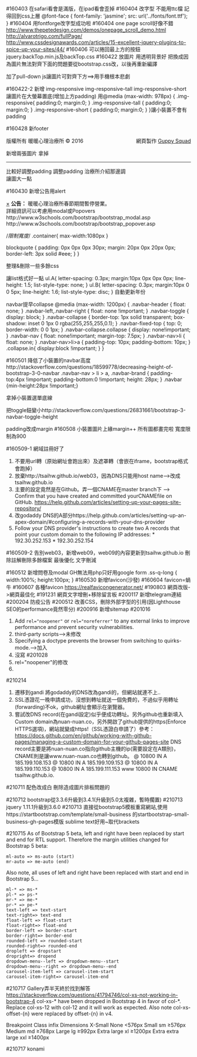 #160403
在safari看會是滿版，在ipad看會歪掉
#160404
改字型 不能用ttc檔 記得回到css上層
@font-face {
  font-family: 'jasmine';
  src: url('../fonts/font.ttf');
}
#160404
用fontforge改字型成功啦
#160404
one page scroll好像不錯
http://www.thepetedesign.com/demos/onepage_scroll_demo.html
http://alvarotrigo.com/fullPage/
http://www.cssdesignawards.com/articles/15-excellent-jquery-plugins-to-spice-up-your-sites/44/
#160406
可以捲回最上方的按鈕jquery.backTop.min.js及backTop.css
#160422
放圖片 用透明背景好
把<link href="css/bootstrap.min.css" rel="stylesheet">換成<link href="css/bootstrap.css" rel="stylesheet">因為圖片無法對齊下面的問題要從bootstrap.css改，以後再重新編譯

加了pull-down js讓圖片可對齊下方==>用手機根本悲劇
<script type="text/javascript">
//for each element that is classed as 'pull-down', set its margin-top to the difference between its own height and the height of its parent
$('.pull-down').each(function() {
  var $this=$(this);
  $this.css('margin-top', $this.parent().height()-$this.height())
});</script>
</body>

#160422-2
新增
img-responsive
img-responsive-tall
img-responsive-short
讓圖片在大螢幕置底(增加上方padding)
用@media (max-width: 978px) {
    .img-responsive{
      padding:0;
      margin:0;
    }
    .img-responsive-tall {
      padding:0;
      margin:0;
    }
    .img-responsive-short {
      padding:0;
      margin:0;
    }
}讓小裝置不會有padding

#160428
新footer
<p class="copyright">版權所有 暖暖心理治療所 © 2016<span style="float:right;">網頁製作 <a href="http://www.wordpress.org/">Guppy Squad</a></span></p>
新增兩張圖片
拿掉<hr class="section-heading-spacer">比較好調整padding
調整padding
治療所介紹那邊調
<div class="col-lg-6 col-sm-6">
<div class="col-lg-5 col-lg-offset-1 col-sm-6">讓圖大一點

#160430
新增公告用alert
<div class="col-lg-12 col-sm-6">
<div class="alert alert-warning fade in">
  <a href="#" class="close" data-dismiss="alert" aria-label="close">&times;</a>
  <strong>公告：</strong> 暖暖心理治療所春節期間暫停營業。
</div>
</div>
詳細資訊可以考慮用modal或Popovers
http://www.w3schools.com/bootstrap/bootstrap_modal.asp
http://www.w3schools.com/bootstrap/bootstrap_popover.asp

/*限制寬度*/
.container{
  max-width:1080px
}

blockquote {
  padding: 0px 0px 0px 30px;
  margin: 20px 0px 20px 0px;
  border-left: 3px solid #eee; }
}

整理&刪除一些多餘css

讓list格式好一點
ul.A{
  letter-spacing: 0.3px;
  margin:10px 0px 0px 0px;
  line-height: 1.5;
  list-style-type: none;
}
ul.B{
  letter-spacing: 0.3px;
  margin:10px 0 0 5px;
  line-height: 1.6;
  list-style-type: disc;
}
自動更新年份
<script type="text/javascript">
document.write(new Date().getFullYear());
</script>

navbar提早collapse
@media (max-width: 1200px) {
    .navbar-header {
        float: none;
    }
    .navbar-left,.navbar-right {
        float: none !important;
    }
    .navbar-toggle {
        display: block;
    }
    .navbar-collapse {
        border-top: 1px solid transparent;
        box-shadow: inset 0 1px 0 rgba(255,255,255,0.1);
    }
    .navbar-fixed-top {
		top: 0;
		border-width: 0 0 1px;
	}
    .navbar-collapse.collapse {
        display: none!important;
    }
    .navbar-nav {
        float: none!important;
		margin-top: 7.5px;
	}
	.navbar-nav>li {
        float: none;
    }
    .navbar-nav>li>a {
        padding-top: 10px;
        padding-bottom: 10px;
    }
    .collapse.in{
  		display:block !important;
	}
}

#160501
降低了小裝置的navbar高度http://stackoverflow.com/questions/18599778/decreasing-height-of-bootstrap-3-0-navbar
.navbar-nav > li > a, .navbar-brand {
    padding-top:4px !important;
    padding-bottom:0 !important;
    height: 28px;
}
.navbar {min-height:28px !important;}

拿掉小裝置選單底線

把toggle鈕變小http://stackoverflow.com/questions/26831661/bootstrap-3-navbar-toggle-height

padding改成margin
#160508
小裝置圖片上緣margin++
所有圖都畫完啦
寬度限制為900

#160509-1
網域註冊好了
1. 不要用url轉（原始網址會跑出來）及遮罩轉（會嵌在iframe，bootstrap格式會跑掉）
2. 放棄http://tsaihw.github.io/web03，因為DNS只能用host name-->改成tsaihw.github.io
3. 主要的設定竟然是在Github。弄一個CNAME在master branch下 --> Confirm that you have created and committed yourCNAMEfile on GitHub.
https://help.github.com/articles/setting-up-your-pages-site-repository/
4. 改godaddy DNS的A部分https://help.github.com/articles/setting-up-an-apex-domain/#configuring-a-records-with-your-dns-provider
5. Follow your DNS provider's instructions to create two A records that point your custom domain to the following IP addresses:
		* 192.30.252.153
		* 192.30.252.154

#160509-2
告別web03，新增web09，web09的內容更新到tsaihw.github.io
刪除註解刪除多餘檔案
最後優化
文字刪減

#160512
新增問卷及modal
GH無法用php只好用google form
.ss-q-long {
	width:100%;
	height:100px;
}
#160530
    新增favicon(沙發)
#160604
    favicon=蝸牛
#160607
各種favicon
    https://realfavicongenerator.net/
#190803
    網頁改版->網頁最佳化
#191231
    網頁文字增刪+移除留言板
#200117
    新增telegram連結
#200204
    防疫公告
#200512
    改善CSS，刪除外部字型的引用(因Lighthouse SEO的performance竟然零分)
#200916
新增sitemap
#201016
1. Add `rel="noopener"` or `rel="noreferrer"` to any external links to improve performance and prevent security vulnerabilities.
2. third-party scripts-->未修改
3. Specifying a doctype prevents the browser from switching to quirks-mode.-->加入<!DOCTYPE html>
4. <meta name="description">沒寫
#201028
1. rel="noopener"的修改
2. <html lang="zh-Hant-TW">
#210214
1. 遷移到gandi
將godaddy的DNS改為gandi的，但網站就連不上..
2. SSL憑證花一晚申請成功，沒想到轉址就送一個免費的，不過似乎用轉址(forwarding)不ok，github網址會顯示在瀏覽器。
3. 嘗試改DNS record(在gandi設定)似乎便成功轉址。另外github也重新填入Custom domain為nuan-nuan.co，另外開啟了github提供的https(Enforce HTTPS選項)，網站就變成https!（SSL憑證白申請了）參考：https://docs.github.com/en/github/working-with-github-pages/managing-a-custom-domain-for-your-github-pages-site
DNS record主要是將nuan-nuan.co指向github主機的ip(需要設定在A類別)，CNAME則是讓www.nuan-nuan.co也轉到github。
@ 10800 IN A 185.199.108.153
@ 10800 IN A 185.199.109.153
@ 10800 IN A 185.199.110.153
@ 10800 IN A 185.199.111.153
www 10800 IN CNAME tsaihw.github.io.

#210711
配色改成白
刪除造成圖片排板問題的<!DOCTYPE html>

#210712 
bootstrap從3.3.6升級到3.4.1(升級到5.0太複雜，暫時擱置)
#210713
jquery 1.11.1升級到3.6.0
#210713
直接從bootstrap5模板重寫網站,使用https://startbootstrap.com/template/small-business
的startbootstrap-small-business-gh-pages模版
sublime text好用~取代brackets

#210715
As of Bootstrap 5 beta, left and right have been replaced by start and end for RTL support. Therefore the margin utilities changed for Bootstrap 5 beta:

    ml-auto => ms-auto (start)
    mr-auto => me-auto (end)

Also note, all uses of left and right have been replaced with start and end in Bootstrap 5...

    ml-* => ms-*
    pl-* => ps-*
    mr-* => me-*
    pr-* => pe-*
    text-left => text-start
    text-right=> text-end
    float-left => float-start
    float-right=> float-end
    border-left => border-start
    border-right=> border-end
    rounded-left => rounded-start
    rounded-right=> rounded-end
    dropleft => dropstart
    dropright=> dropend
    dropdown-menu--left => dropdown-menu--start
    dropdown-menu--right => dropdown-menu--end
    carousel-item-left => carousel-item-start
    carousel-item-right=> carousel-item-end

#210717
Gallery弄半天終於找到解答
https://stackoverflow.com/questions/41794746/col-xs-not-working-in-bootstrap-4
col-xs-* have been dropped in Bootstrap 4 in favor of col-*.
Replace col-xs-12 with col-12 and it will work as expected.
Also note col-xs-offset-{n} were replaced by offset-{n} in v4.


Breakpoint          Class infix     Dimensions
X-Small             None            <576px
Small               sm              ≥576px
Medium              md              ≥768px
Large               lg              ≥992px
Extra large         xl              ≥1200px
Extra extra large   xxl             ≥1400px

#210717
konami

